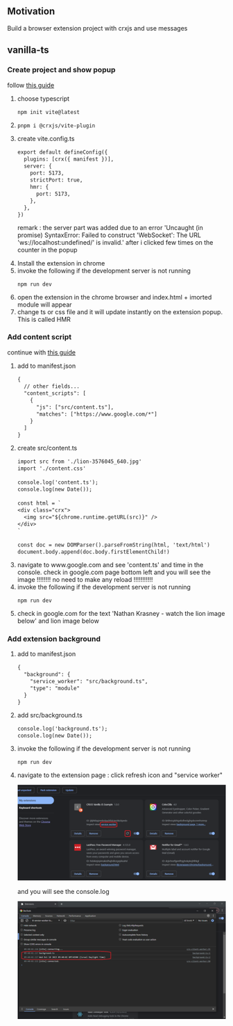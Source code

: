 <h2>Motivation</h2>
Build a browser extension project with crxjs and use messages

<h2>vanilla-ts</h2>



<h3>Create project and show popup</h3>
follow <a href='https://crxjs.dev/vite-plugin/getting-started/vanilla-js/create-project'>this guide</a>
<ol>
<li>

choose typescript
```
npm init vite@latest
```

</li>
<li>

```
pnpm i @crxjs/vite-plugin
```

</li>
<li>
create vite.config.ts

```
export default defineConfig({
  plugins: [crx({ manifest })],
  server: {
    port: 5173,
    strictPort: true,
    hmr: {
      port: 5173,
    },
  },
})

```

remark : the server part was added due to an error 'Uncaught (in promise) SyntaxError: Failed to construct 'WebSocket': The URL 'ws://localhost:undefined/' is invalid.' after i clicked few times on the counter in the popup
</li>

<li>Install the extension in chrome</li>


<li>
invoke the following if the development server is not running

```
npm run dev
```

</li>
<li>open the extension in the chrome browser and index.html + imorted module will appear</li>
<li>change ts or css file and it will update instantly on the extension popup. This is called HMR</li>
</ol>

<h3>Add content script</h3>
continue with <a href='https://crxjs.dev/vite-plugin/getting-started/vanilla-js/add-content-script'>this guide</a>

<ol>
<li>add to manifest.json

```
{
  // other fields...
  "content_scripts": [
    {
      "js": ["src/content.ts"],
      "matches": ["https://www.google.com/*"]
    }
  ]
}
```

</li>

<li>create src/content.ts

```
import src from './lion-3576045_640.jpg'
import './content.css'

console.log('content.ts');
console.log(new Date());

const html = `
<div class="crx">
  <img src="${chrome.runtime.getURL(src)}" />
</div>
`

const doc = new DOMParser().parseFromString(html, 'text/html')
document.body.append(doc.body.firstElementChild!)

```

</li>

<li>navigate to www.google.com and see 'content.ts' and time in the console. check in google.com page bottom left and you will see the image !!!!!!!! no need to make any reload !!!!!!!!!!!</li>

<li>
invoke the following if the development server is not running

```
npm run dev
```

</li>
<li>check in google.com for the text 'Nathan Krasney - watch the lion image below' and lion image below</li>
</ol>


<h3>Add extension background</h3>

<ol>
<li>
add to manifest.json

```
{
  "background": {
    "service_worker": "src/background.ts",
    "type": "module"
  }
}
```
</li>

<li>add src/background.ts

```
console.log('background.ts');
console.log(new Date());

```

</li>

<li>
invoke the following if the development server is not running

```
npm run dev
```

</li>
<li>navigate to the extension page : click refresh icon and "service worker"

![image](./vanilla-ts/figs/background-console.png)


and you will see the console.log

![image](./vanilla-ts/figs/background-console-output.png)


</li>
</ol>
